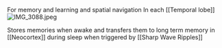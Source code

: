 For memory and learning and spatial navigation
In each \[\[Temporal lobe]]
![IMG\_3088.jpeg](img_3088.jpeg)

Stores memories when awake and transfers them to long term memory in \[\[Neocortex]] during sleep when triggered by \[\[Sharp Wave Ripples]]
